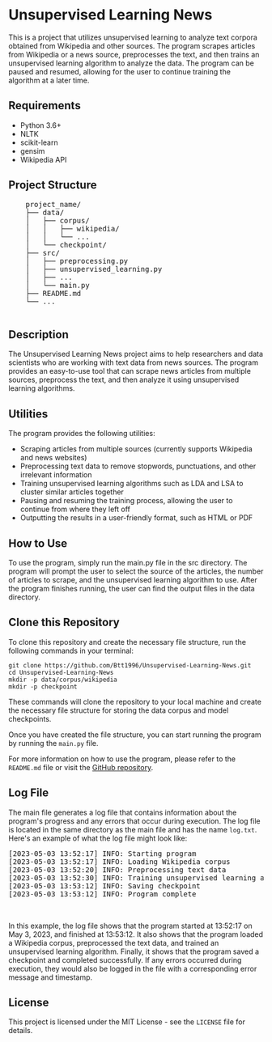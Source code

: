
   <!DOCTYPE html>
<html>
  <head>

  </head>
  <body>
    <h1>Unsupervised Learning News</h1>
    <p>
      This is a project that utilizes unsupervised learning to analyze text corpora obtained from Wikipedia and other sources. The program scrapes articles from Wikipedia or a news source, preprocesses the text, and then trains an unsupervised learning algorithm to analyze the data. The program can be paused and resumed, allowing for the user to continue training the algorithm at a later time.
    </p>
     <h2>Requirements</h2>
    <ul>
        <li>Python 3.6+</li>
        <li>NLTK</li>
        <li>scikit-learn</li>
        <li>gensim</li>
        <li>Wikipedia API</li>
    </ul>
    <h2>Project Structure</h2>
    <pre>
    project_name/
    ├── data/
    │   ├── corpus/
    │   │   ├── wikipedia/
    │   │   └── ...
    │   └── checkpoint/
    ├── src/
    │   ├── preprocessing.py
    │   ├── unsupervised_learning.py
    │   ├── ...
    │   └── main.py
    ├── README.md
    └── ...
    </pre>
    <h2>Description</h2>
    <p>
      The Unsupervised Learning News project aims to help researchers and data scientists who are working with text data from news sources. The program provides an easy-to-use tool that can scrape news articles from multiple sources, preprocess the text, and then analyze it using unsupervised learning algorithms.
    </p>
    <h2>Utilities</h2>
    <p>
      The program provides the following utilities:
    </p>
    <ul>
      <li>Scraping articles from multiple sources (currently supports Wikipedia and news websites)</li>
      <li>Preprocessing text data to remove stopwords, punctuations, and other irrelevant information</li>
      <li>Training unsupervised learning algorithms such as LDA and LSA to cluster similar articles together</li>
      <li>Pausing and resuming the training process, allowing the user to continue from where they left off</li>
      <li>Outputting the results in a user-friendly format, such as HTML or PDF</li>
    </ul>
    <h2>How to Use</h2>
    <p>
      To use the program, simply run the main.py file in the src directory. The program will prompt the user to select the source of the articles, the number of articles to scrape, and the unsupervised learning algorithm to use. After the program finishes running, the user can find the output files in the data directory.
    </p>
    <h2>Clone this Repository</h2>

<p>To clone this repository and create the necessary file structure, run the following commands in your terminal:</p>

<pre><code>git clone https://github.com/Btt1996/Unsupervised-Learning-News.git
cd Unsupervised-Learning-News
mkdir -p data/corpus/wikipedia
mkdir -p checkpoint
</code></pre>

<p>These commands will clone the repository to your local machine and create the necessary file structure for storing the data corpus and model checkpoints.</p>

<p>Once you have created the file structure, you can start running the program by running the <code>main.py</code> file.</p>

<p>For more information on how to use the program, please refer to the <code>README.md</code> file or visit the <a href="https://github.com/Btt1996/Unsupervised-Learning-News">GitHub repository</a>.</p>

  <h2>Log File</h2>
  <p>The main file generates a log file that contains information about the program's progress and any errors that occur during execution. The log file is located in the same directory as the main file and has the name <code>log.txt</code>. Here's an example of what the log file might look like:</p>
  <pre>
[2023-05-03 13:52:17] INFO: Starting program
[2023-05-03 13:52:17] INFO: Loading Wikipedia corpus
[2023-05-03 13:52:20] INFO: Preprocessing text data
[2023-05-03 13:52:30] INFO: Training unsupervised learning algorithm
[2023-05-03 13:53:12] INFO: Saving checkpoint
[2023-05-03 13:53:12] INFO: Program complete

  </pre>
  <p>In this example, the log file shows that the program started at 13:52:17 on May 3, 2023, and finished at 13:53:12. It also shows that the program loaded a Wikipedia corpus, preprocessed the text data, and trained an unsupervised learning algorithm. Finally, it shows that the program saved a checkpoint and completed successfully. If any errors occurred during execution, they would also be logged in the file with a corresponding error message and timestamp.</p>
</section>

  

   <h2>License</h2>
   <p>This project is licensed under the MIT License - see the <code>LICENSE</code> file for details.</p>
  </body>
</html>


